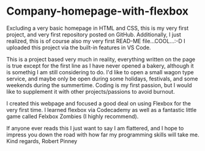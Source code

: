 # Company-homepage-with-flexbox

Excluding a very basic homepage in HTML and CSS, this is my very first project, and very first repository posted on GitHub.
Additionally, I just realized, this is of course also my very first READ-ME file...COOL...:-D
I uploaded this project via the built-in features in VS Code.

This is a project based very much in reality, everything written on the page is true except for the first line as I have never opened a bakery,
although it is somethig I am still considering to do. I'd like to open a small wagon type service, and maybe only be open during some holidays,
festivals, and some weekends during the summertime. Coding is my first passion, but I would like to supplement it with other projects/passions to
avoid burnout.

I created this webpage and focused a good deal on using Flexbox for the very first time. I learned flexbox via Codecademy as well as a fantastic
little game called Felxbox Zombies (I highly recommend).

If anyone ever reads this I just want to say I am flattered, and I hope to impress you down the road with how far my programming skills will take me.
Kind regards,
Robert Pinney
